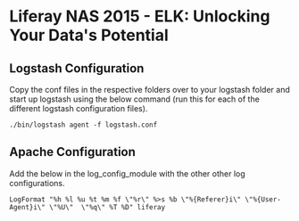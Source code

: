 # Liferay NAS 2015 - ELK: Unlocking Your Data's Potential

## Logstash Configuration
Copy the conf files in the respective folders over to your logstash folder and start up logstash using the below command (run this for each of the different logstash configuration files).

`./bin/logstash agent -f logstash.conf`

## Apache Configuration
Add the below in the log\_config\_module with the other other log configurations.

`LogFormat "%h %l %u %t %m %f \"%r\" %>s %b \"%{Referer}i\" \"%{User-Agent}i\" \"%U\"  \"%q\" %T %D" liferay`
